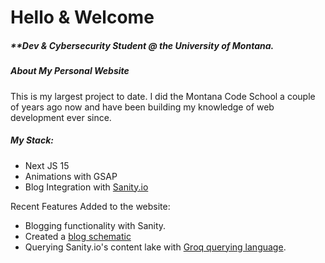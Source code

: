 # Hello & Welcome
##### ***Dev & Cybersecurity Student @ the **University of Montana.***

##### About My Personal Website
This is my largest project to date. I did the Montana Code School a couple of years ago now and have been building my knowledge of web development ever since.

##### My Stack:
- Next JS 15
- Animations with GSAP
- Blog Integration with [Sanity.io]("https://www.sanity.io/")

Recent Features Added to the website:
- Blogging functionality with Sanity. 
- Created a [blog schematic]("https://www.sanity.io/docs/content-lake/how-queries-work") 
- Querying Sanity.io's content lake with [Groq querying language]("https://www.sanity.io/docs/content-lake/how-queries-work"). 


